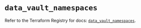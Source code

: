 # `data_vault_namespaces`

Refer to the Terraform Registry for docs: [`data_vault_namespaces`](https://registry.terraform.io/providers/hashicorp/vault/4.8.0/docs/data-sources/namespaces).
